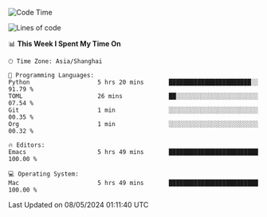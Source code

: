 <!--START_SECTION:waka-->
![Code Time](http://img.shields.io/badge/Code%20Time-1%2C945%20hrs%203%20mins-blue)

![Lines of code](https://img.shields.io/badge/From%20Hello%20World%20I%27ve%20Written-306.0%20thousand%20lines%20of%20code-blue)

📊 **This Week I Spent My Time On** 

```text
🕑︎ Time Zone: Asia/Shanghai

💬 Programming Languages: 
Python                   5 hrs 20 mins       ███████████████████████░░   91.79 % 
TOML                     26 mins             ██░░░░░░░░░░░░░░░░░░░░░░░   07.54 % 
Git                      1 min               ░░░░░░░░░░░░░░░░░░░░░░░░░   00.35 % 
Org                      1 min               ░░░░░░░░░░░░░░░░░░░░░░░░░   00.32 % 

🔥 Editors: 
Emacs                    5 hrs 49 mins       █████████████████████████   100.00 % 

💻 Operating System: 
Mac                      5 hrs 49 mins       █████████████████████████   100.00 % 
```


 Last Updated on 08/05/2024 01:11:40 UTC
<!--END_SECTION:waka-->
